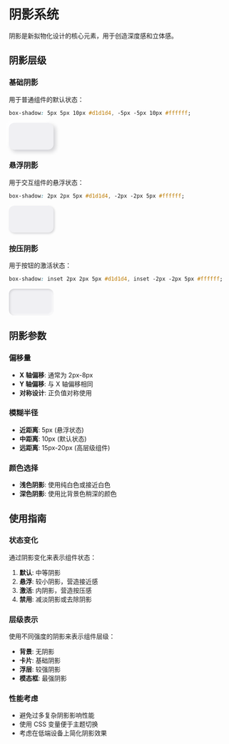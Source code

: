 # 阴影系统

阴影是新拟物化设计的核心元素，用于创造深度感和立体感。

## 阴影层级

### 基础阴影
用于普通组件的默认状态：

```css
box-shadow: 5px 5px 10px #d1d1d4, -5px -5px 10px #ffffff;
```

<div class="demo-container">
  <div style="width: 100px; height: 60px; background: #f0f0f3; border-radius: 12px; box-shadow: 5px 5px 10px #d1d1d4, -5px -5px 10px #ffffff;"></div>
</div>

### 悬浮阴影
用于交互组件的悬浮状态：

```css
box-shadow: 2px 2px 5px #d1d1d4, -2px -2px 5px #ffffff;
```

<div class="demo-container">
  <div style="width: 100px; height: 60px; background: #f0f0f3; border-radius: 12px; box-shadow: 2px 2px 5px #d1d1d4, -2px -2px 5px #ffffff;"></div>
</div>

### 按压阴影
用于按钮的激活状态：

```css
box-shadow: inset 2px 2px 5px #d1d1d4, inset -2px -2px 5px #ffffff;
```

<div class="demo-container">
  <div style="width: 100px; height: 60px; background: #f0f0f3; border-radius: 12px; box-shadow: inset 2px 2px 5px #d1d1d4, inset -2px -2px 5px #ffffff;"></div>
</div>

## 阴影参数

### 偏移量
- **X 轴偏移**: 通常为 2px-8px
- **Y 轴偏移**: 与 X 轴偏移相同
- **对称设计**: 正负值对称使用

### 模糊半径
- **近距离**: 5px (悬浮状态)
- **中距离**: 10px (默认状态)
- **远距离**: 15px-20px (高层级组件)

### 颜色选择
- **浅色阴影**: 使用纯白色或接近白色
- **深色阴影**: 使用比背景色稍深的颜色

## 使用指南

### 状态变化
通过阴影变化来表示组件状态：

1. **默认**: 中等阴影
2. **悬浮**: 较小阴影，营造接近感
3. **激活**: 内阴影，营造按压感
4. **禁用**: 减淡阴影或去除阴影

### 层级表示
使用不同强度的阴影来表示组件层级：

- **背景**: 无阴影
- **卡片**: 基础阴影
- **浮层**: 较强阴影
- **模态框**: 最强阴影

### 性能考虑
- 避免过多复杂阴影影响性能
- 使用 CSS 变量便于主题切换
- 考虑在低端设备上简化阴影效果